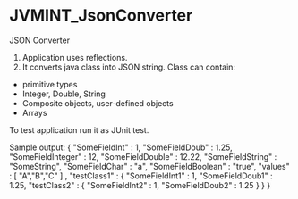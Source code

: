 JVMINT_JsonConverter
====================

JSON Converter 
1. Application uses reflections.
2. It converts java class into JSON string. Class can contain:
- primitive types
- Integer, Double, String
- Composite objects, user-defined objects
- Arrays


To test application run it as JUnit test.

Sample output:
 { "SomeFieldInt" : 1, "SomeFieldDoub" : 1.25, "SomeFieldInteger" : 12, "SomeFieldDouble" : 12.22, "SomeFieldString" : "SomeString", "SomeFieldChar" : "a", "SomeFieldBoolean" : "true", "values" :  [ "A","B","C" ] , "testClass1" :  { "SomeFieldInt1" : 1, "SomeFieldDoub1" : 1.25, "testClass2" :  { "SomeFieldInt2" : 1, "SomeFieldDoub2" : 1.25 } } }
